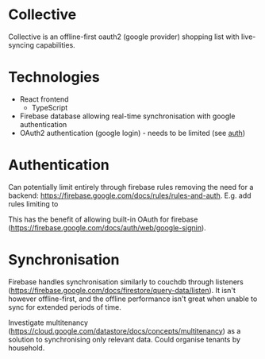 # Collective
Collective is an offline-first oauth2 (google provider) shopping list with live-syncing capabilities.

# Technologies
* React frontend
  * TypeScript
* Firebase database allowing real-time synchronisation with google authentication
* OAuth2 authentication (google login) - needs to be limited (see [auth](#authentication))

# Authentication
Can potentially limit entirely through firebase rules removing the need for a backend: https://firebase.google.com/docs/rules/rules-and-auth. E.g. add rules limiting to 

This has the benefit of allowing
built-in OAuth for firebase (https://firebase.google.com/docs/auth/web/google-signin).

# Synchronisation
Firebase handles synchronisation similarly to couchdb through listeners (https://firebase.google.com/docs/firestore/query-data/listen).
It isn't however offline-first, and the offline performance isn't great when unable to sync for extended periods of time.

Investigate multitenancy (https://cloud.google.com/datastore/docs/concepts/multitenancy) as a solution to synchronising only relevant data. Could organise tenants by household.
